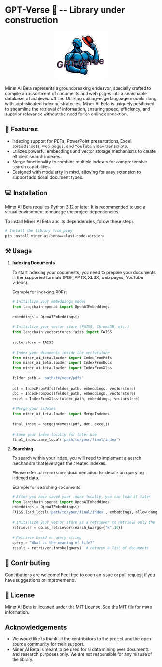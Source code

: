 # GPT-Verse 🎩 -- Library under construction

<p align="center">
  <img src="images\logo\GPT-verse.png" alt="Scrapegraph-ai Logo" style="width: 35%;">
</p>

Miner AI Beta represents a groundbreaking endeavor, specially crafted to compile an assortment of documents and web pages into a searchable database, all achieved offline. Utilizing cutting-edge language models along with sophisticated indexing strategies, Miner AI Beta is uniquely positioned to streamline the retrieval of information, ensuring speed, efficiency, and superior relevance without the need for an online connection.


## 💪 Features

- Indexing support for PDFs, PowerPoint presentations, Excel spreadsheets, web pages, and YouTube video transcripts.
- Utilizes powerful embeddings and vector storage mechanisms to create efficient search indexes.
- Merge functionality to combine multiple indexes for comprehensive search capabilities.
- Designed with modularity in mind, allowing for easy extension to support additional document types.

## 💻 Installation

Miner AI Beta requires Python 3.12 or later. It is recommended to use a virtual environment to manage the project dependencies.

To install Miner AI Beta and its dependencies, follow these steps:

```bash
# Install the library from pipy
pip install miner-ai-beta==<last-code-version>
```

## ⚒️ Usage

1. **Indexing Documents**

   To start indexing your documents, you need to prepare your documents in the supported formats (PDF, PPTX, XLSX, web pages, YouTube videos).

   Example for indexing PDFs:

   ```python
   # Initialize your embeddings model
   from langchain_openai import OpenAIEmbeddings

   embeddings = OpenAIEmbeddings() 

   # Initialize your vector store (FAISS, ChromaDB, etc.)
   from langchain.vectorstores.faiss import FAISS

   vectorstore = FAISS 

   # Index your documents inside the vectorstore
   from miner_ai_beta.loader import IndexFromPdfs
   from miner_ai_beta.loader import IndexFromDocs
   from miner_ai_beta.loader import IndexFromXlss

   folder_path = 'path/to/your/pdfs'

   pdf = IndexFromPdfs(folder_path, embeddings, vectorstore)
   doc = IndexFromDocs(folder_path, embeddings, vectorstore)
   excel = IndexFromXlss(folder_path, embeddings, vectorstore)

   # Merge your indexes
   from miner_ai_beta.loader import MergeIndexes

   final_index = MergeIndexes([pdf, doc, excel])

   # Save your index locally for later use
   final_index.save_local('path/to/your/final/index')
   ```


2. **Searching**

   To search within your index, you will need to implement a search mechanism that leverages the created indexes.

   Please refer to `vectorstore` documentation for details on querying indexed data.

   Example for searching documents:

   ```python
   # After you have saved your index locally, you can load it later
   from langchain_openai import OpenAIEmbeddings
   embeddings = OpenAIEmbeddings() 
   FAISS.load_local('path/to/your/final/index', embeddings, allow_dangerous_deserialization=True)

   # Initialize your vector store as a retriever to retrieve only the first 10 documents that are most relevant to the query
   retriever = db.as_retriever(search_kwargs={"k":10})

   # Retrieve based on query string
   query = "What is the meaning of life?"
   result = retriever.invoke(query)  # returns a list of documents
   ```

## 🤝 Contributing

Contributions are welcome! Feel free to open an issue or pull request if you have suggestions or improvements.

## 📜 License

Miner AI Beta is licensed under the MIT License. See the [MIT](LICENSE) file for more information.

## Acknowledgements

- We would like to thank all the contributors to the project and the open-source community for their support.
- Miner AI Beta is meant to be used for ai data mining over documents and research purposes only. We are not responsible for any misuse of the library.